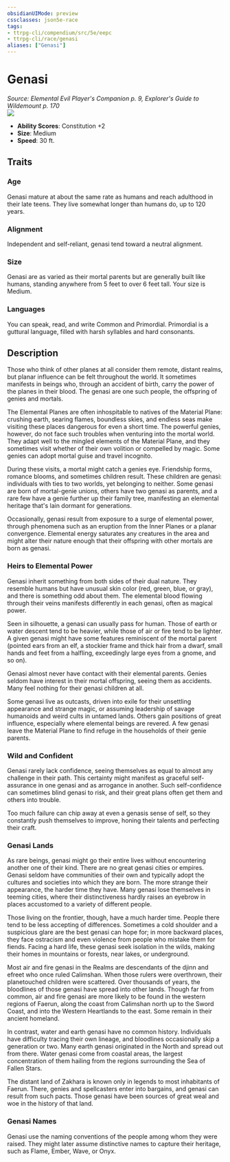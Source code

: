 ```yaml
---
obsidianUIMode: preview
cssclasses: json5e-race
tags:
- ttrpg-cli/compendium/src/5e/eepc
- ttrpg-cli/race/genasi
aliases: ["Genasi"]
---
```

# Genasi
*Source: Elemental Evil Player's Companion p. 9, Explorer's Guide to Wildemount p. 170*  
![](races/EEPC/Genasi.webp#right)  

- **Ability Scores**: Constitution +2
- **Size**: Medium
- **Speed**: 30 ft.

## Traits

### Age

Genasi mature at about the same rate as humans and reach adulthood in their late teens. They live somewhat longer than humans do, up to 120 years.

### Alignment

Independent and self-reliant, genasi tend toward a neutral alignment.

### Size

Genasi are as varied as their mortal parents but are generally built like humans, standing anywhere from 5 feet to over 6 feet tall. Your size is Medium.

### Languages

You can speak, read, and write Common and Primordial. Primordial is a guttural language, filled with harsh syllables and hard consonants.

## Description

Those who think of other planes at all consider them remote, distant realms, but planar influence can be felt throughout the world. It sometimes manifests in beings who, through an accident of birth, carry the power of the planes in their blood. The genasi are one such people, the offspring of genies and mortals.

The Elemental Planes are often inhospitable to natives of the Material Plane: crushing earth, searing flames, boundless skies, and endless seas make visiting these places dangerous for even a short time. The powerful genies, however, do not face such troubles when venturing into the mortal world. They adapt well to the mingled elements of the Material Plane, and they sometimes visit whether of their own volition or compelled by magic. Some genies can adopt mortal guise and travel incognito.

During these visits, a mortal might catch a genies eye. Friendship forms, romance blooms, and sometimes children result. These children are genasi: individuals with ties to two worlds, yet belonging to neither. Some genasi are born of mortal-genie unions, others have two genasi as parents, and a rare few have a genie further up their family tree, manifesting an elemental heritage that's lain dormant for generations.

Occasionally, genasi result from exposure to a surge of elemental power, through phenomena such as an eruption from the Inner Planes or a planar convergence. Elemental energy saturates any creatures in the area and might alter their nature enough that their offspring with other mortals are born as genasi.

### Heirs to Elemental Power

Genasi inherit something from both sides of their dual nature. They resemble humans but have unusual skin color (red, green, blue, or gray), and there is something odd about them. The elemental blood flowing through their veins manifests differently in each genasi, often as magical power.

Seen in silhouette, a genasi can usually pass for human. Those of earth or water descent tend to be heavier, while those of air or fire tend to be lighter. A given genasi might have some features reminiscent of the mortal parent (pointed ears from an elf, a stockier frame and thick hair from a dwarf, small hands and feet from a halfling, exceedingly large eyes from a gnome, and so on).

Genasi almost never have contact with their elemental parents. Genies seldom have interest in their mortal offspring, seeing them as accidents. Many feel nothing for their genasi children at all.

Some genasi live as outcasts, driven into exile for their unsettling appearance and strange magic, or assuming leadership of savage humanoids and weird cults in untamed lands. Others gain positions of great influence, especially where elemental beings are revered. A few genasi leave the Material Plane to find refuge in the households of their genie parents.

### Wild and Confident

Genasi rarely lack confidence, seeing themselves as equal to almost any challenge in their path. This certainty might manifest as graceful self-assurance in one genasi and as arrogance in another. Such self-confidence can sometimes blind genasi to risk, and their great plans often get them and others into trouble.

Too much failure can chip away at even a genasis sense of self, so they constantly push themselves to improve, honing their talents and perfecting their craft.

### Genasi Lands

As rare beings, genasi might go their entire lives without encountering another one of their kind. There are no great genasi cities or empires. Genasi seldom have communities of their own and typically adopt the cultures and societies into which they are born. The more strange their appearance, the harder time they have. Many genasi lose themselves in teeming cities, where their distinctiveness hardly raises an eyebrow in places accustomed to a variety of different people.

Those living on the frontier, though, have a much harder time. People there tend to be less accepting of differences. Sometimes a cold shoulder and a suspicious glare are the best genasi can hope for; in more backward places, they face ostracism and even violence from people who mistake them for fiends. Facing a hard life, these genasi seek isolation in the wilds, making their homes in mountains or forests, near lakes, or underground.

Most air and fire genasi in the Realms are descendants of the djinn and efreet who once ruled Calimshan. When those rulers were overthrown, their planetouched children were scattered. Over thousands of years, the bloodlines of those genasi have spread into other lands. Though far from common, air and fire genasi are more likely to be found in the western regions of Faerun, along the coast from Calimshan north up to the Sword Coast, and into the Western Heartlands to the east. Some remain in their ancient homeland.

In contrast, water and earth genasi have no common history. Individuals have difficulty tracing their own lineage, and bloodlines occasionally skip a generation or two. Many earth genasi originated in the North and spread out from there. Water genasi come from coastal areas, the largest concentration of them hailing from the regions surrounding the Sea of Fallen Stars.

The distant land of Zakhara is known only in legends to most inhabitants of Faerun. There, genies and spellcasters enter into bargains, and genasi can result from such pacts. Those genasi have been sources of great weal and woe in the history of that land.

### Genasi Names

Genasi use the naming conventions of the people among whom they were raised. They might later assume distinctive names to capture their heritage, such as Flame, Ember, Wave, or Onyx.